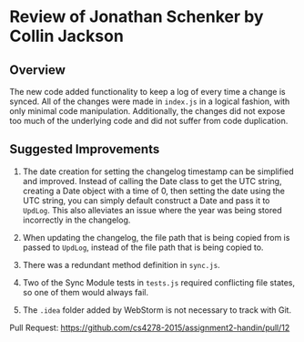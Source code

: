 # Review of Jonathan Schenker by Collin Jackson

## Overview

The new code added functionality to keep a log of every time a change is synced. All of the changes were made in `index.js` in a logical fashion, with only minimal code manipulation. Additionally, the changes did not expose too much of the underlying code and did not suffer from code duplication.

## Suggested Improvements

1. The date creation for setting the changelog timestamp can be simplified and improved. Instead of calling the Date class to get the UTC string, creating a Date object with a time of 0, then setting the date using the UTC string, you can simply default construct a Date and pass it to `UpdLog`. This also alleviates an issue where the year was being stored incorrectly in the changelog.

2. When updating the changelog, the file path that is being copied from is passed to `UpdLog`, instead of the file path that is being copied to.

3. There was a redundant method definition in `sync.js`.

4. Two of the Sync Module tests in `tests.js` required conflicting file states, so one of them would always fail.

5. The `.idea` folder added by WebStorm is not necessary to track with Git.

Pull Request:
https://github.com/cs4278-2015/assignment2-handin/pull/12

